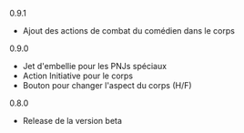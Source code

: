0.9.1
- Ajout des actions de combat du comédien dans le corps

0.9.0
- Jet d'embellie pour les PNJs spéciaux
- Action Initiative pour le corps
- Bouton pour changer l'aspect du corps (H/F)

0.8.0
- Release de la version beta